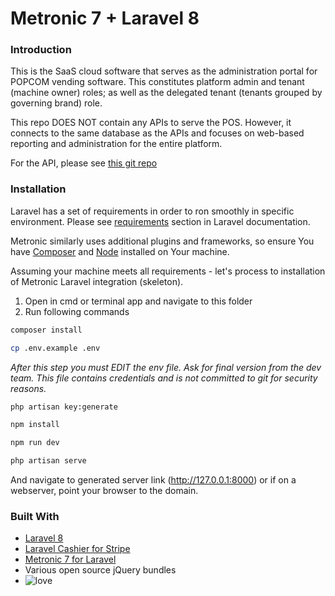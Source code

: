 # Metronic 7 + Laravel 8

### Introduction

This is the SaaS cloud software that serves as the administration portal for POPCOM vending software.
This constitutes platform admin and tenant (machine owner) roles; as well as the delegated tenant (tenants grouped by governing brand) role.

This repo DOES NOT contain any APIs to serve the POS. However, it connects to the same database as the APIs and focuses on web-based reporting and administration for the entire platform.

For the API, please see [this git repo](https://gitlab.com/big-kitty-labs/popcom-2021/popcom-2021-api)


### Installation

Laravel has a set of requirements in order to ron smoothly in specific environment. Please see [requirements](https://laravel.com/docs/7.x#server-requirements) section in Laravel documentation.

Metronic similarly uses additional plugins and frameworks, so ensure You have [Composer](https://getcomposer.org/) and [Node](https://nodejs.org/) installed on Your machine.

Assuming your machine meets all requirements - let's process to installation of Metronic Laravel integration (skeleton).

1. Open in cmd or terminal app and navigate to this folder
2. Run following commands

```bash
composer install
```

```bash
cp .env.example .env
```

_After this step you must EDIT the env file. Ask for final version from the dev team. This file contains credentials and is not committed to git for security reasons._

```bash
php artisan key:generate
```

```bash
npm install
```

```bash
npm run dev
```

```bash
php artisan serve
```

And navigate to generated server link (http://127.0.0.1:8000) or if on a webserver, point your browser to the domain.


### Built With

- [Laravel 8](https://laravel.com/docs/8.x/releases)
- [Laravel Cashier for Stripe](https://laravel.com/docs/8.x/billing)
- [Metronic 7 for Laravel](https://keenthemes.com/metronic/)
- Various open source jQuery bundles
- ![love](https://img.icons8.com/cotton/64/000000/like--v1.png)
